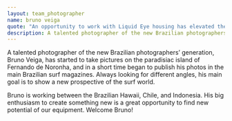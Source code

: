 ```yaml
---
layout: team_photographer
name: bruno veiga
quote: "An opportunity to work with Liquid Eye housing has elevated the quality of my photos to a higher level. The Liquid Eye housing is just the best, really light and strong, and it gives me much more security when I go to the water. It is now easier for me to get the perfect sharpness with the right focus point and that way work more efficiently. Individual production of each housing is another advantage of Liquid Eye, with his experience, Philippe knows exactly what we need. Working with him is a big step in my career. It’s really great to be on board!"
description: A talented photographer of the new Brazilian photographers’ generation, Bruno Veiga, has started to take pictures on the paradisiac island of Fernando de Noronha, and in a short time began to publish his photos in the main Brazilian surf magazines.
---
```

A talented photographer of the new Brazilian photographers’ generation, Bruno Veiga, has started to take pictures on the paradisiac island of Fernando de Noronha, and in a short time began to publish his photos in the main Brazilian surf magazines. Always looking for different angles, his main goal is to show a new prospective of the surf world.

Bruno is working between the Brazilian Hawaii, Chile, and Indonesia. His big enthusiasm to create something new is a great opportunity to find new potential of our equipment. Welcome Bruno!
